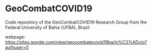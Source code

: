 # GeoCombatCOVID19
Code repository of the GeoCombatCOVID19 Research Group from the Federal University of Bahia (UFBA), Brazil

webpage: https://sites.google.com/view/geocombatecovid19ba/in%C3%ADcio?authuser=0
